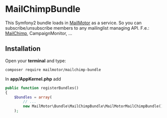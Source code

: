 # MailChimpBundle

This Symfony2 bundle loads in [MailMotor](https://github.com/mailmotor/mailmotor) as a service. So you can subscribe/unsubscribe members to any mailinglist managing API. F.e.: [MailChimp](https://github.com/mailmotor/mailmotor-mailchimp), CampaignMonitor, ...

## Installation

Open your **terminal** and type:
```
composer require mailmotor/mailchimp-bundle
```

In **app/AppKernel.php** add

```php
public function registerBundles()
{
    $bundles = array(
        // ...
        new MailMotor\Bundle\MailChimpBundle\MailMotorMailChimpBundle(),
    );
```
